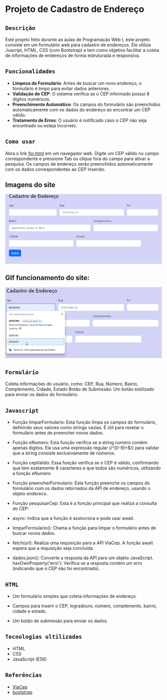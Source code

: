 # Projeto de Cadastro de Endereço

## ``Descrição``
Este projeto feito durante as aulas de Programação Web I, este projeto consiste em um formulário web para cadastro de endereços. Ele utiliza Jvacript, HTML, CSS (com Bootstrap) e tem como objetivo facilitar a coleta de informações de endereços de forma estruturada e responsiva.

## ``Funcionalidades``

- **Limpeza do Formulário**: Antes de buscar um novo endereço, o formulário é limpo para evitar dados anteriores.
- **Validação de CEP**: O sistema verifica se o CEP informado possui 8 dígitos numéricos.
- **Preenchimento Automático**: Os campos do formulário são preenchidos automaticamente com os dados do endereço ao encontrar um CEP válido.
- **Tratamento de Erros**: O usuário é notificado caso o CEP não seja encontrado ou esteja incorreto.

## ``Como usar``

Abra o link [for.html](https://thaynaracarlo.github.io/form-CadEndereco/for.html) em um navegador web.
Digite um CEP válido no campo correspondente e pressione Tab ou clique fora do campo para ativar a pesquisa.
Os campos de endereço serão preenchidos automaticamente com os dados correspondentes ao CEP inserido.

## Imagens do site 
![](imagem.png)



## GIf funcionamento do site:
![](Gravando-%2004%20-%2010.gif)


## ``Formulário``
Coleta informações do usuário, como:
CEP, Rua, Número, Bairro, Complemento, Cidade, Estado
Botão de Submissão: Um botão estilizado para enviar os dados do formulário.

## ``Javascript``
* Função limparFormulario: 
Esta função limpa os campos do formulário, definindo seus valores como strings vazias. É útil para resetar o formulário antes de preencher novos dados.

* Função eNumero: 
Esta função verifica se a string numero contém apenas dígitos. Ela usa uma expressão regular (/^[0-9]+$/) para validar que a string consiste exclusivamente de números.

* Função cepValido:
Essa função verifica se o CEP é válido, confirmando que tem exatamente 8 caracteres e que todos são numéricos, utilizando a função eNumero

* Função preencherFormulario:
Esta função preenche os campos do formulário com os dados retornados da API de endereço, usando o objeto endereco.

* Função pesquisarCep:
Esta é a função principal que realiza a consulta do CEP:

* async: Indica que a função é assíncrona e pode usar await.
* limparFormulario(): Chama a função para limpar o formulário antes de buscar novos dados.
* fetch(url): Realiza uma requisição para a API ViaCep. A função await espera que a requisição seja concluída.
* dados.json(): Converte a resposta da API para um objeto JavaScript.
hasOwnProperty('erro'): Verifica se a resposta contém um erro (indicando que o CEP não foi encontrado).

## ``HTML``

* Um formulário simples que coleta informações de endereço.

* Campos para inserir o CEP, logradouro, número, complemento, bairro, cidade e estado.

* Um botão de submissão para enviar os dados.


## ``Tecnologias ultilizadas``
* HTML
* CSS
* JavaScript (E56)

## ``Referências``

* [ViaCep](https://viacep.com.br/)
* [bootstrap](https://getbootstrap.com/)

